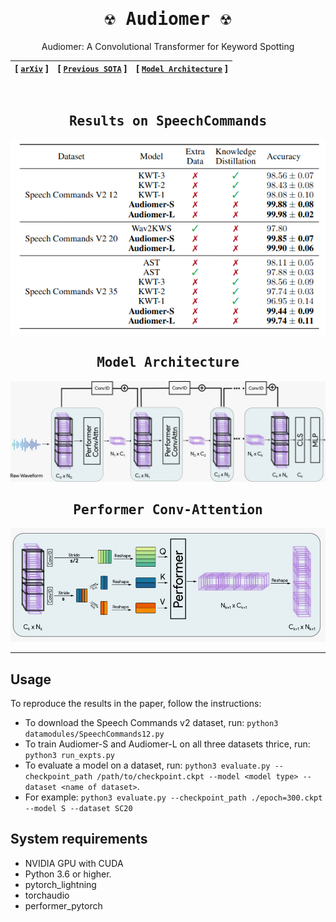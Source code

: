 <div align="center">


<samp>


# ☢️ Audiomer ☢️ 

</samp>
  
Audiomer: A Convolutional Transformer for Keyword Spotting

| **[ [```arXiv```](<https://arxiv.org/abs/2109.10252>) ]** | **[ [```Previous SOTA```](<https://github.com/ARM-software/keyword-transformer>) ]** |**[ [```Model Architecture```](<assets/Audiomer.jpeg>) ]** |
|:-------------------:|:-------------------:|:-------------------:|

<br>
<samp>

<h2> Results on SpeechCommands </h2>

</samp> 

<img src="assets/results.png">

<samp>

<h2> Model Architecture </h2>

</samp> 
  
<img src="assets/Audiomer.jpeg">

<samp>

<h2> Performer Conv-Attention </h2>

</samp>   
  
<img src="assets/ConvAttention.jpeg">

---  
  
</div>

## Usage
  To reproduce the results in the paper, follow the instructions:

- To download the Speech Commands v2 dataset, run: `python3 datamodules/SpeechCommands12.py`
- To train Audiomer-S and Audiomer-L on all three datasets thrice, run: `python3 run_expts.py`
- To evaluate a model on a dataset, run: `python3 evaluate.py --checkpoint_path /path/to/checkpoint.ckpt --model <model type> --dataset <name of dataset>`.
- For example: `python3 evaluate.py --checkpoint_path ./epoch=300.ckpt --model S --dataset SC20`

## System requirements
- NVIDIA GPU with CUDA
- Python 3.6 or higher.
- pytorch_lightning
- torchaudio
- performer_pytorch
